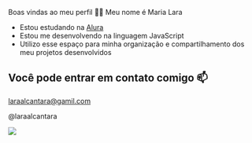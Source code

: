 Boas vindas ao meu perfil 💙💙
Meu nome é Maria Lara 

- Estou estudando na [Alura](https:www.com.br)
- Estou me desenvolvendo na linguagem JavaScript
- Utilizo esse espaço para minha organização e compartilhamento dos meu projetos desenvolvidos

## Você pode entrar em contato comigo 📫


laraalcantara@gamil.com

@laraalcantara

![](https://media1.tenor.com/m/ujulT7-Y5ecAAAAC/heart-green.gif)

  
